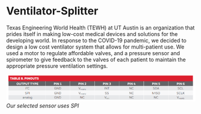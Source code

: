 # Ventilator-Splitter
Texas Engineering World Health (TEWH) at UT Austin is an organization that prides itself in making low-cost medical devices and solutions for the developing world. In response to the COVID-19 pandemic, we decided to design a low cost ventilator system that allows for multi-patient use. We used a motor to regulate affordable valves, and a pressure sensor and spirometer to give feedback to the valves of each patient to maintain the appropriate pressure ventilation settings.



![Pinout for Pressure Sensor](https://github.com/TEWH/Ventilator-Splitter/blob/master/Images/PinOuts.PNG)
*Our selected sensor uses SPI*
